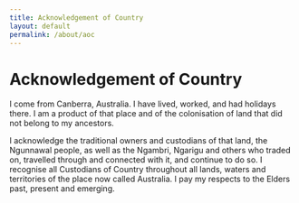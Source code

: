 ```yaml
---
title: Acknowledgement of Country
layout: default
permalink: /about/aoc
---
```


# Acknowledgement of Country

I come from Canberra, Australia. I have lived, worked, and had holidays there. I am a product of that place and of the colonisation of land that did not belong to my ancestors.


I acknowledge the traditional owners and custodians of that land, the Ngunnawal people, as well as the Ngambri, Ngarigu and others who traded on, travelled through and connected with it, and continue to do so. 
I recognise all Custodians of Country throughout all lands, waters and territories of the place now called Australia. 
I pay my respects to the Elders past, present and emerging.